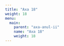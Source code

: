 ```yaml
---
title: "Axa 18"
weight: 18
menu:
  main:
    parent: "axa-anul-ii"
    name: "Axa 18"
    weight: 18
---
```

